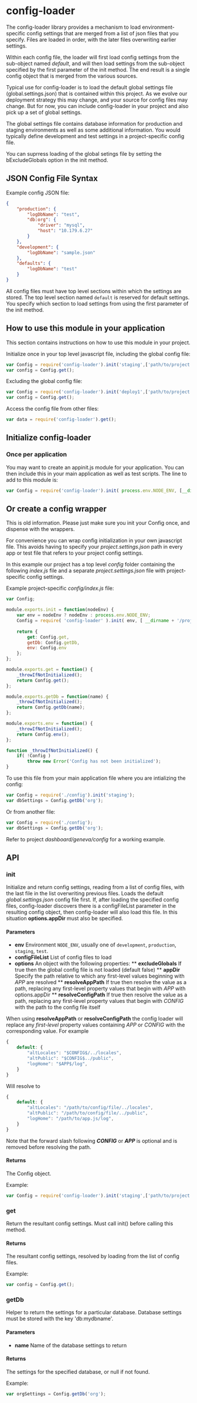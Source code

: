 # config-loader #

The config-loader library provides a mechanism to load environment-specific config settings
that are merged from a list of json files that you specify. Files are loaded in order, with the later files
overwriting earlier settings.

Within each config file, the loader will first load config settings
from the sub-object named _default_, and will then load settings from the sub-object specified
by the first parameter of the init method.
The end result is a single config object that is merged from the various sources.

Typical use for config-loader is to load the default global settings file (global.settings.json) that is contained
within this project. As we evolve our deployment strategy this may change, and your source for config files
may change. But for now, you can include config-loader in your project and also pick up a set of global settings.

The global settings file contains database information for production and staging environments as well
as some additional information. You would typically define development and test settings in a project-specific config file.

You can suprress loading of the global setings file by setting the bExcludeGlobals option in the init method.

## JSON Config File Syntax ##

Example config JSON file:

```json
{
	"production": {
		"logDbName": "test",
		"db:org": {
 			"driver": "mysql",
 			"host": "10.179.6.27"
 		}
	},
	"development": {
		"logDbName": "sample.json"
	},
	"defaults": {
		"logDbName": "test"
	}
}
```

All config files must have top level sections within which the settings are stored.
The top level section named ```default``` is reserved for default settings.
You specify which section to load settings from using the first parameter of the init method.


## How to use this module in your application ##

This section contains instructions on how to use this module in your project.

Initialize once in your top level javascript file, including the global config file:

```javascript
var Config = require('config-loader').init('staging',['path/to/project.settings.json']);
var config = Config.get();
```

Excluding the global config file:

```javascript
var Config = require('config-loader').init('deploy1',['path/to/project.settings.json'],{bExcludeGlobals:true});
var config = Config.get();
```

Access the config file from other files:

```javascript
var data = require('config-loader').get();
```

## Initialize config-loader ##

### Once per application ###

You may want to create an appinit.js module for your application. You can then include this in your main
application as well as test scripts. The line to add to this module is:

```javascript
var Config = require('config-loader').init( process.env.NODE_ENV, [__dirname + "/../config/project.settings.json"] );
```

## Or create a config wrapper ##

This is old information. Please just make sure you init your Config once, and dispense with the wrappers.

For convenience you can wrap config initialization in your own javascript file.
This avoids having to specify your _project.settings.json_ path in every app or test
file that refers to your project config settings.

In this example our project has a top level _config_ folder containing the
following _index.js_ file and a separate _project.settings.json_ file with project-specific
config settings.

Example project-specific _config/index.js_ file:

```javascript
var Config;

module.exports.init = function(nodeEnv) {
	var env = nodeEnv ? nodeEnv : process.env.NODE_ENV;
	Config = require( 'config-loader' ).init( env, [ __dirname + '/project.settings.json'] );
	
	return {
		get: Config.get,
		getDb: Config.getDb,
		env: Config.env
	};
};

module.exports.get = function() {
	_throwIfNotInitialized();
	return Config.get();
};

module.exports.getDb = function(name) {
	_throwIfNotInitialized();
	return Config.getDb(name);
};

module.exports.env = function() {
	_throwIfNotInitialized();
	return Config.env();
};

function _throwIfNotInitialized() {
	if( !Config )
		throw new Error('Config has not been initialized');
}
```

To use this file from your main application file where you are intializing the config:

```javascript
var Config = require('./config').init('staging');
var dbSettings = Config.getDb('org');
```

Or from another file:

```javascript
var Config = require('./config');
var dbSettings = Config.getDb('org');
```
Refer to project _dashboard/geneva/config_ for a working example.

## API ##

### init ###

Initialize and return config settings, reading from a list of config files, with the last
file in the list overwriting previous files. Loads the default _global.settings.json_
config file first. If, after loading the specified config files, config-loader discovers
there is a configFileList parameter in the resulting config object, then config-loader will
also load this file. In this situation __options.appDir__ must also be specified.

#### Parameters ####

* __env__ Environment ```NODE_ENV```, usually one of ```development```, ```production```, ```staging```, ```test```.
* __configFileList__ List of config files to load
* __options__ An object with the following properties:
** __excludeGlobals__ If true then the global config file is not loaded (default false)
** __appDir__ Specify the path relative to which any first-level values beginning with $APP$ are resolved
** __resolveAppPath__ If true then resolve the value as a path, replacing any first-level property values that begin with $APP$ with options.appDir
** __resolveConfigPath__ If true then resolve the value as a path, replacing any first-level property values that begin with $CONFIG$ with the path to the config file itself

When using __resolveAppPath__ or __resolveConfigPath__ the config loader will replace any _first-level_ property values
containing $APP$ or $CONFIG$ with the corresponding value. For example

```javascript
{
    default: {
        "altLocales": "$CONFIG$/../locales",
        "altPublic": "$CONFIG$../public",
        "logHome": "$APP$/log",
    }
}
```

Will resolve to

```javascript
{
    default: {
        "altLocales": "/path/to/config/file/../locales",
        "altPublic": "/path/to/config/file/../public",
        "logHome": "/path/to/app.js/log",
    }
}
```

Note that the forward slash following __$CONFIG$__ or __$APP$__ is optional and is removed before resolving the path.

#### Returns #####

The Config object.

Example:

```javascript
var Config = require('config-loader').init('staging',['path/to/project.settings.json']);
```

### get ###

Return the resultant config settings. Must call init() before calling this method.

#### Returns #####

The resultant config settings, resolved by loading from the list of config files.

Example:

```javascript
var config = Config.get();
```

### getDb ###

Helper to return the settings for a particular database. Database settings
must be stored with the key 'db:mydbname'.

#### Parameters ####

- __name__  Name of the database settings to return

#### Returns #####

The settings for the specified database, or null if not found.

Example:

```javascript
var orgSettings = Config.getDb('org');
```
